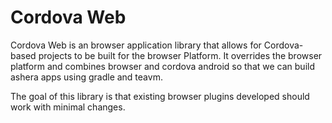 # Cordova Web

Cordova Web is an browser application library that allows for Cordova-based projects to be built for the browser Platform. It overrides the browser platform and combines browser and cordova android so that we can build ashera apps using gradle and teavm.

The goal of this library is that existing browser plugins developed should work with minimal changes.
